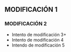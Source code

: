 ## MODIFICACIÓN 1 ##
### MODIFICACIÓN 2 ###
- Intento de modificación 3+
- Intento de modificación 4
- Intendo de modificación 5
